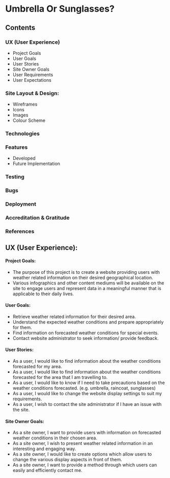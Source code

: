 # Umbrella Or Sunglasses?

## Contents
### UX (User Experience)
 * Project Goals
 * User Goals
 * User Stories
 * Site Owner Goals
 * User Requirements
 * User Expectations
### Site Layout & Design:
  * Wireframes
  * Icons
  * Images
  * Colour Scheme
### Technologies
### Features
  * Developed
  * Future Implementation
### Testing
### Bugs
### Deployment
### Accreditation & Gratitude
### References

## UX (User Experience):
#### Project Goals:
 * The purpose of this project is to create a website providing users with weather related information on their desired geographical location.
 * Various infographics and other content mediums will be available on the site to engage users and represent data in a meaningful manner that is applicable to their daily lives.

#### User Goals:
 * Retrieve weather related information for their desired area.
 * Understand the expected weather conditions and prepare appropriately for them.
 * Find information on forecasted weather conditions for special events.
 * Contact website administrator to seek information/ provide feedback.

#### User Stories:
 * As a user, I would like to find information about the weather conditions forecasted for my area.
 * As a user, I would like to find information about the weather conditions forecasted for the area that I am travelling to.
 * As a user, I would like to know if I need to take precautions based on the weather conditions forecasted. (e.g. umbrella, raincoat, sunglasses)
 * As a user, I would like to change the website display settings to suit my requirements.
 * As a user, I wish to contact the site administrator if I have an issue with the site.
 
#### Site Owner Goals:
 * As a site owner, I want to provide users with information on forecasted weather conditions in their chosen area.
 * As a site owner, I wish to present weather related information in an interesting and engaging way.
 * As a site owner, I would like to create options which allow users to change the various display aspects in front of them.
 * As a site owner, I want to provide a method through which users can easily and efficiently contact me.
